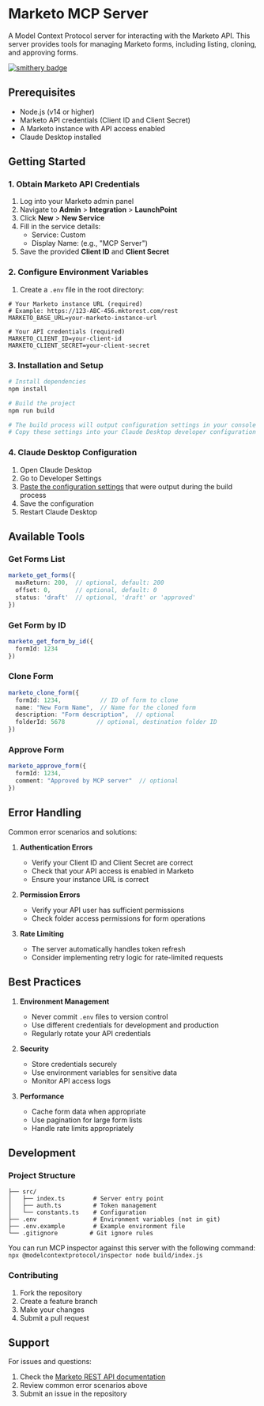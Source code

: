 # Marketo MCP Server

A Model Context Protocol server for interacting with the Marketo API. This server provides tools for managing Marketo forms, including listing, cloning, and approving forms.

[![smithery badge](https://smithery.ai/badge/@alexleventer/marketo-mcp)](https://smithery.ai/server/@alexleventer/marketo-mcp)

## Prerequisites

- Node.js (v14 or higher)
- Marketo API credentials (Client ID and Client Secret)
- A Marketo instance with API access enabled
- Claude Desktop installed

## Getting Started

### 1. Obtain Marketo API Credentials

1. Log into your Marketo admin panel
2. Navigate to **Admin** > **Integration** > **LaunchPoint**
3. Click **New** > **New Service**
4. Fill in the service details:
   - Service: Custom
   - Display Name: (e.g., "MCP Server")
5. Save the provided **Client ID** and **Client Secret**

### 2. Configure Environment Variables

1. Create a `.env` file in the root directory:

```env
# Your Marketo instance URL (required)
# Example: https://123-ABC-456.mktorest.com/rest
MARKETO_BASE_URL=your-marketo-instance-url

# Your API credentials (required)
MARKETO_CLIENT_ID=your-client-id
MARKETO_CLIENT_SECRET=your-client-secret
```

### 3. Installation and Setup

```bash
# Install dependencies
npm install

# Build the project
npm run build

# The build process will output configuration settings in your console
# Copy these settings into your Claude Desktop developer configuration
```

### 4. Claude Desktop Configuration

1. Open Claude Desktop
2. Go to Developer Settings
3. [Paste the configuration settings](https://modelcontextprotocol.io/quickstart/user#2-add-the-filesystem-mcp-server) that were output during the build process
4. Save the configuration
5. Restart Claude Desktop


## Available Tools

### Get Forms List
```typescript
marketo_get_forms({
  maxReturn: 200,  // optional, default: 200
  offset: 0,       // optional, default: 0
  status: 'draft'  // optional, 'draft' or 'approved'
})
```

### Get Form by ID
```typescript
marketo_get_form_by_id({
  formId: 1234
})
```

### Clone Form
```typescript
marketo_clone_form({
  formId: 1234,           // ID of form to clone
  name: "New Form Name",  // Name for the cloned form
  description: "Form description",  // optional
  folderId: 5678         // optional, destination folder ID
})
```

### Approve Form
```typescript
marketo_approve_form({
  formId: 1234,
  comment: "Approved by MCP server"  // optional
})
```

## Error Handling

Common error scenarios and solutions:

1. **Authentication Errors**
   - Verify your Client ID and Client Secret are correct
   - Check that your API access is enabled in Marketo
   - Ensure your instance URL is correct

2. **Permission Errors**
   - Verify your API user has sufficient permissions
   - Check folder access permissions for form operations

3. **Rate Limiting**
   - The server automatically handles token refresh
   - Consider implementing retry logic for rate-limited requests

## Best Practices

1. **Environment Management**
   - Never commit `.env` files to version control
   - Use different credentials for development and production
   - Regularly rotate your API credentials

2. **Security**
   - Store credentials securely
   - Use environment variables for sensitive data
   - Monitor API access logs

3. **Performance**
   - Cache form data when appropriate
   - Use pagination for large form lists
   - Handle rate limits appropriately

## Development

### Project Structure
```
├── src/
│   ├── index.ts        # Server entry point
│   ├── auth.ts         # Token management
│   └── constants.ts    # Configuration
├── .env                # Environment variables (not in git)
├── .env.example        # Example environment file
└── .gitignore         # Git ignore rules
```

You can run MCP inspector against this server with the following command: `npx @modelcontextprotocol/inspector node build/index.js`

### Contributing

1. Fork the repository
2. Create a feature branch
3. Make your changes
4. Submit a pull request

## Support

For issues and questions:
1. Check the [Marketo REST API documentation](https://developers.marketo.com/rest-api/)
2. Review common error scenarios above
3. Submit an issue in the repository 